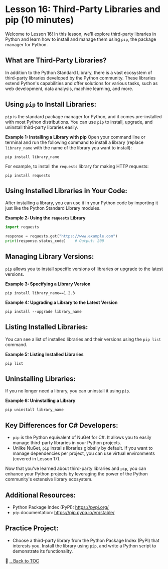 # Lesson 16: Third-Party Libraries and pip (10 minutes)

Welcome to Lesson 16! In this lesson, we'll explore third-party libraries in Python and learn how to install and manage them using `pip`, the package manager for Python.

## What are Third-Party Libraries?
In addition to the Python Standard Library, there is a vast ecosystem of third-party libraries developed by the Python community. These libraries extend Python's capabilities and offer solutions for various tasks, such as web development, data analysis, machine learning, and more.

## Using `pip` to Install Libraries:
`pip` is the standard package manager for Python, and it comes pre-installed with most Python distributions. You can use `pip` to install, upgrade, and uninstall third-party libraries easily.

**Example 1: Installing a Library with pip**
Open your command line or terminal and run the following command to install a library (replace `library_name` with the name of the library you want to install):

```
pip install library_name
```

For example, to install the `requests` library for making HTTP requests:

```
pip install requests
```

## Using Installed Libraries in Your Code:
After installing a library, you can use it in your Python code by importing it just like the Python Standard Library modules.

**Example 2: Using the `requests` Library**
```python
import requests

response = requests.get("https://www.example.com")
print(response.status_code)    # Output: 200
```

## Managing Library Versions:
`pip` allows you to install specific versions of libraries or upgrade to the latest versions.

**Example 3: Specifying a Library Version**
```
pip install library_name==1.2.3
```

**Example 4: Upgrading a Library to the Latest Version**
```
pip install --upgrade library_name
```

## Listing Installed Libraries:
You can see a list of installed libraries and their versions using the `pip list` command.

**Example 5: Listing Installed Libraries**
```
pip list
```

## Uninstalling Libraries:
If you no longer need a library, you can uninstall it using `pip`.

**Example 6: Uninstalling a Library**
```
pip uninstall library_name
```

## Key Differences for C# Developers:
- `pip` is the Python equivalent of NuGet for C#. It allows you to easily manage third-party libraries in your Python projects.
- Unlike NuGet, `pip` installs libraries globally by default. If you want to manage dependencies per project, you can use virtual environments (covered in Lesson 17).

Now that you've learned about third-party libraries and `pip`, you can enhance your Python projects by leveraging the power of the Python community's extensive library ecosystem.

## Additional Resources:
- Python Package Index (PyPI): https://pypi.org/
- `pip` documentation: https://pip.pypa.io/en/stable/

## Practice Project:
- Choose a third-party library from the Python Package Index (PyPI) that interests you. Install the library using `pip`, and write a Python script to demonstrate its functionality.

🔗 [.. Back to TOC](./learn-python-in-half-day-lesson--toc.md)